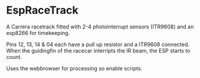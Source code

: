 # EspRaceTrack
A Carrera racetrack fitted with 2-4 photointerrupt sensors (ITR9608) and an esp8266 for timekeeping.

Pins 12, 13, 14 & 04 each have a pull up resistor and a ITR9608 connected. When the guidingfin of the racecar interripts the IR beam, the ESP starts to count.

Uses the webbrowser for processing so enable scripts.
